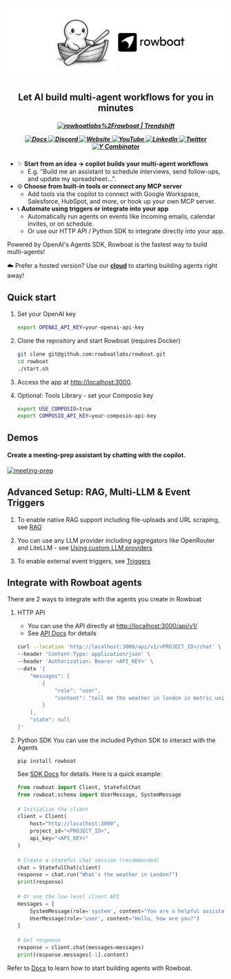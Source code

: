 ![ui](/assets/banner.png)

<h2 align="center">Let AI build multi-agent workflows for you in minutes</h2>
<h5 align="center">

<p align="center" style="display: flex; justify-content: center; gap: 20px; align-items: center;">
  <a href="https://trendshift.io/repositories/13609" target="blank">
    <img src="https://trendshift.io/api/badge/repositories/13609" alt="rowboatlabs%2Frowboat | Trendshift" width="250" height="55"/>
  </a>
</p>

<p align="center">
  <a href="https://docs.rowboatlabs.com/" target="_blank" rel="noopener">
    <img alt="Docs" src="https://img.shields.io/badge/Docs-8b5cf6?labelColor=8b5cf6&logo=readthedocs&logoColor=white">
  </a>
  <a href="https://discord.gg/rxB8pzHxaS" target="_blank" rel="noopener">
    <img alt="Discord" src="https://img.shields.io/badge/Discord-5865F2?logo=discord&logoColor=white&labelColor=5865F2">
  </a>
  <a href="https://www.rowboatlabs.com/" target="_blank" rel="noopener">
    <img alt="Website" src="https://img.shields.io/badge/Website-10b981?labelColor=10b981&logo=window&logoColor=white">
  </a>
  <a href="https://www.youtube.com/@RowBoatLabs" target="_blank" rel="noopener">
    <img alt="YouTube" src="https://img.shields.io/badge/YouTube-FF0000?labelColor=FF0000&logo=youtube&logoColor=white">
  </a>
  <a href="https://www.linkedin.com/company/rowboat-labs" target="_blank" rel="noopener">
    <img alt="LinkedIn" src="https://custom-icon-badges.demolab.com/badge/LinkedIn-0A66C2?logo=linkedin-white&logoColor=fff">
  </a>
  <a href="https://x.com/intent/user?screen_name=rowboatlabshq" target="_blank" rel="noopener">
    <img alt="Twitter" src="https://img.shields.io/twitter/follow/rowboatlabshq?style=social">
  </a>
  <a href="https://www.ycombinator.com" target="_blank" rel="noopener">
    <img alt="Y Combinator" src="https://img.shields.io/badge/Y%20Combinator-S24-orange">
  </a>
</p>


</h5>

- ✨ **Start from an idea -> copilot builds your multi-agent workflows**
   - E.g. "Build me an assistant to schedule interviews, send follow-ups, and update my spreadsheet…".
- 🌐 **Choose from built-in tools or connect any MCP server**
   - Add tools via the copilot to connect with Google Workspace, Salesforce, HubSpot, and more, or hook up your own MCP server.
- 📞 **Automate using triggers or integrate into your app**
   - Automatically run agents on events like incoming emails, calendar invites, or on schedule.
   - Or use our HTTP API / Python SDK to integrate directly into your app.

Powered by OpenAI's Agents SDK, Rowboat is the fastest way to build multi-agents!

☁️ Prefer a hosted version? Use our <b>[cloud](https://rowboatlabs.com)</b> to starting building agents right away!

## Quick start
1. Set your OpenAI key
   ```bash
   export OPENAI_API_KEY=your-openai-api-key  
   ```
      
2. Clone the repository and start Rowboat (requires Docker)
   ```bash
   git clone git@github.com:rowboatlabs/rowboat.git
   cd rowboat
   ./start.sh
   ```

3. Access the app at [http://localhost:3000](http://localhost:3000).
    
4. Optional: Tools Library - set your Composio key
   ```bash
   export USE_COMPOSIO=true
   export COMPOSIO_API_KEY=your-composio-api-key      
   ```

## Demos

#### Create a meeting-prep assistant by chatting with the copilot.
[![meeting-prep](https://github.com/user-attachments/assets/640745f2-6ec2-4e96-b3d5-632f978520eb)](https://youtu.be/KZTP4xZM2DY)

## Advanced Setup: RAG, Multi-LLM & Event Triggers
1. To enable native RAG support including file-uploads and URL scraping, see [RAG](https://docs.rowboatlabs.com/using_rag)

2. You can use any LLM provider including aggregators like OpenRouter and LiteLLM - see [Using custom LLM providers](https://docs.rowboatlabs.com/setup/#using-custom-llm-providers)

3. To enable external event triggers, see [Triggers](https://docs.rowboatlabs.com/using_triggers)


## Integrate with Rowboat agents

There are 2 ways to integrate with the agents you create in Rowboat

1. HTTP API
   - You can use the API directly at [http://localhost:3000/api/v1/](http://localhost:3000/api/v1/)
   - See [API Docs](https://docs.rowboatlabs.com/using_the_api/) for details
   ```bash
   curl --location 'http://localhost:3000/api/v1/<PROJECT_ID>/chat' \
   --header 'Content-Type: application/json' \
   --header 'Authorization: Bearer <API_KEY>' \
   --data '{
       "messages": [
           {
               "role": "user",
               "content": "tell me the weather in london in metric units"
           }
       ],
       "state": null
   }'
   ```
   

2. Python SDK
   You can use the included Python SDK to interact with the Agents
   ```
   pip install rowboat
   ```

   See [SDK Docs](https://docs.rowboatlabs.com/using_the_sdk/) for details. Here is a quick example:
   ```python
   from rowboat import Client, StatefulChat
   from rowboat.schema import UserMessage, SystemMessage

   # Initialize the client
   client = Client(
       host="http://localhost:3000",
       project_id="<PROJECT_ID>",
       api_key="<API_KEY>"
   )

   # Create a stateful chat session (recommended)
   chat = StatefulChat(client)
   response = chat.run("What's the weather in London?")
   print(response)

   # Or use the low-level client API
   messages = [
       SystemMessage(role='system', content="You are a helpful assistant"),
       UserMessage(role='user', content="Hello, how are you?")
   ]
   
   # Get response
   response = client.chat(messages=messages)
   print(response.messages[-1].content)
   ```


Refer to [Docs](https://docs.rowboatlabs.com/) to learn how to start building agents with Rowboat.
